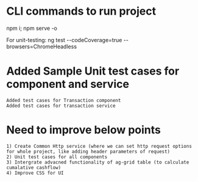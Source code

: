 # CLI commands to run project

npm i;
npm serve -o

For unit-testing:
    ng test --codeCoverage=true --browsers=ChromeHeadless
# Added Sample Unit test cases for component and service
    Added test cases for Transaction component
    Added test cases for transaction service

# Need to improve below points
    1) Create Common Http service (where we can set http request options for whole project, like adding header parameters of request)
    2) Unit test cases for all components
    3) Intergrate advacned functionality of ag-grid table (to calculate cumalative cashflow)
    4) Improve CSS for UI 
